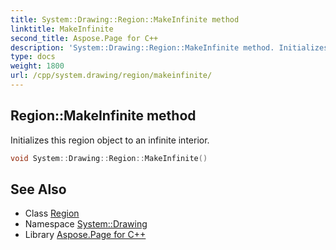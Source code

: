 ```yaml
---
title: System::Drawing::Region::MakeInfinite method
linktitle: MakeInfinite
second_title: Aspose.Page for C++
description: 'System::Drawing::Region::MakeInfinite method. Initializes this region object to an infinite interior in C++.'
type: docs
weight: 1800
url: /cpp/system.drawing/region/makeinfinite/
---
```

## Region::MakeInfinite method


Initializes this region object to an infinite interior.

```cpp
void System::Drawing::Region::MakeInfinite()
```

## See Also

* Class [Region](../)
* Namespace [System::Drawing](../../)
* Library [Aspose.Page for C++](../../../)
